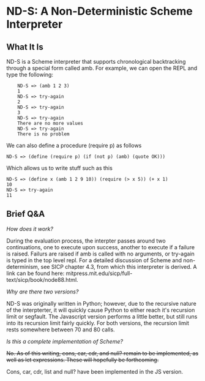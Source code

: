 # ND-S: A Non-Deterministic Scheme Interpreter #

## What It Is ##
ND-S is a Scheme interpreter that supports chronological backtracking through a special form called amb. For example, we can open the REPL and type the following:

		ND-S => (amb 1 2 3)
		1
		ND-S => try-again
		2
		ND-S => try-again
		3
		ND-S => try-again
		There are no more values
		ND-S => try-again
		There is no problem

We can also define a procedure (require p) as follows

	ND-S => (define (require p) (if (not p) (amb) (quote OK)))

Which allows us to write stuff such as this

	ND-S => (define x (amb 1 2 9 10)) (require (> x 5)) (+ x 1)
	10
	ND-S => try-again
	11
	
 
## Brief Q&A ##

*How does it work?*

During the evaluation process, the interpter passes around two continuations, one to execute upon success, another to execute if a failure is raised.  Failurs are raised if amb is called with no arguments, or try-again is typed in the top level repl.  For a detailed discussion of Scheme and non-determinism, see SICP chapter 4.3, from which this interpreter is derived.  A link can be found here: mitpress.mit.edu/sicp/full-text/sicp/book/node88.html.

*Why are there two versions?*

 ND-S was originally written in Python; however, due to the recursive nature of the interpterter, it will quickly cause Python to either reach it's recursion limit or segfault.  The Javascript version performs a little better, but still runs into its recursion limit fairly quickly. For both versions, the recursion limit rests somewhere between 70 and 80 calls.

*Is this a complete implementation of Scheme?*

~~No.  As of this writing, cons, car, cdr, and null? remain to be implemented, as well as let expressions.  These will hopefully be forthcoming.~~

Cons, car, cdr, list and null? have been implemented in the JS version.
